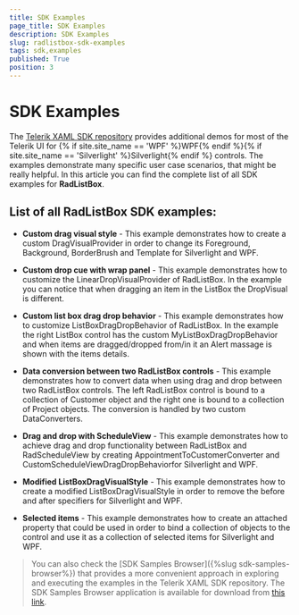 ```yaml
---
title: SDK Examples
page_title: SDK Examples
description: SDK Examples
slug: radlistbox-sdk-examples
tags: sdk,examples
published: True
position: 3
---
```


# SDK Examples

The [Telerik XAML SDK repository](https://github.com/telerik/xaml-sdk/tree/master/) provides additional demos for most of the Telerik UI for {% if site.site_name == 'WPF' %}WPF{% endif %}{% if site.site_name == 'Silverlight' %}Silverlight{% endif %} controls. The examples demonstrate many specific user case scenarios, that might be really helpful. In this article you can find the complete list of all SDK examples for __RadListBox__.

## List of all RadListBox SDK examples:

* __Custom drag visual style__ - This example demonstrates how to create a custom DragVisualProvider in order to change its Foreground, Background, BorderBrush and Template for Silverlight and WPF.

* __Custom drop cue with wrap panel__ - This example demonstrates how to customize the LinearDropVisualProvider of RadListBox. In the example you can notice that when dragging an item in the ListBox the DropVisual is different.

* __Custom list box drag drop behavior__ - This example demonstrates how to customize ListBoxDragDropBehavior of RadListBox. In the example the right ListBox control has the custom MyListBoxDragDropBehavior and when items are dragged/dropped from/in it an Alert massage is shown with the items details.

* __Data conversion between two RadListBox controls__ - This example demonstrates how to convert data when using drag and drop between two RadListBox controls. The left RadListBox control is bound to a collection of Customer object and the right one is bound to a collection of Project objects. The conversion is handled by two custom DataConverters.

* __Drag and drop with ScheduleView__ - This example demonstrates how to achieve drag and drop functionality between RadListBox and RadScheduleView by creating AppointmentToCustomerConverter and CustomScheduleViewDragDropBehaviorfor Silverlight and WPF.

* __Modified ListBoxDragVisualStyle__ - This example demonstrates how to create a modified ListBoxDragVisualStyle in order to remove the before and after specifiers for Silverlight and WPF.

* __Selected items__ - This example demonstrates how to create an attached property that could be used in order to bind a collection of objects to the control  and use it as a collection of selected items for Silverlight and WPF.

>You can also check the [SDK Samples Browser]({%slug sdk-samples-browser%}) that provides a more convenient approach in exploring and executing the examples in the Telerik XAML SDK repository. The SDK Samples Browser application is available for download from [this link](http://demos.telerik.com/xaml-sdkbrowser/).
